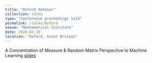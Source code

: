 ```yaml
---
title: "Oxford Seminar"
collection: talks
type: "Conference proceedings talk"
permalink: /talks/Oxford
venue: "Mathematical Institute"
date: 2020-02-18
location: "Oxford, Great Britain"
---
```


A Concentration of Measure & Random Matrix Perspective to Machine Learning [slides](https://cosmital.github.io/files/pres_Oxford.pdf) 
